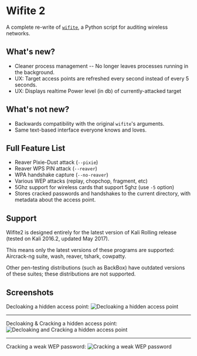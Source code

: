 Wifite 2
========
A complete re-write of [`wifite`](https://github.com/derv82/wifite), a Python script for auditing wireless networks.

What's new?
-----------
* Cleaner process management -- No longer leaves processes running in the background.
* UX: Target access points are refreshed every second instead of every 5 seconds.
* UX: Displays realtime Power level (in db) of currently-attacked target

What's not new?
---------------
* Backwards compatibility with the original `wifite`'s arguments.
* Same text-based interface everyone knows and loves.

Full Feature List
-----------------
* Reaver Pixie-Dust attack (`--pixie`)
* Reaver WPS PIN attack (`--reaver`)
* WPA handshake capture (`--no-reaver`)
* Various WEP attacks (replay, chopchop, fragment, etc)
* 5Ghz support for wireless cards that support 5ghz (use `-5` option)
* Stores cracked passwords and handshakes to the current directory, with metadata about the access point.

Support
-------
Wifite2 is designed entirely for the latest version of Kali Rolling release (tested on Kali 2016.2, updated May 2017).

This means only the latest versions of these programs are supported: Aircrack-ng suite, wash, reaver, tshark, cowpatty.

Other pen-testing distributions (such as BackBox) have outdated versions of these suites; these distributions are not supported.

Screenshots
-----------

Decloaking a hidden access point:
![Decloaking a hidden access point](http://i.imgur.com/FkV87LZ.gif)

-------------

Decloaking & Cracking a hidden access point:
![Decloaking and Cracking a hidden access point](http://i.imgur.com/MTMwSzM.gif)

-------------

Cracking a weak WEP password:
![Cracking a weak WEP password](http://i.imgur.com/VIeltx9.gif)
